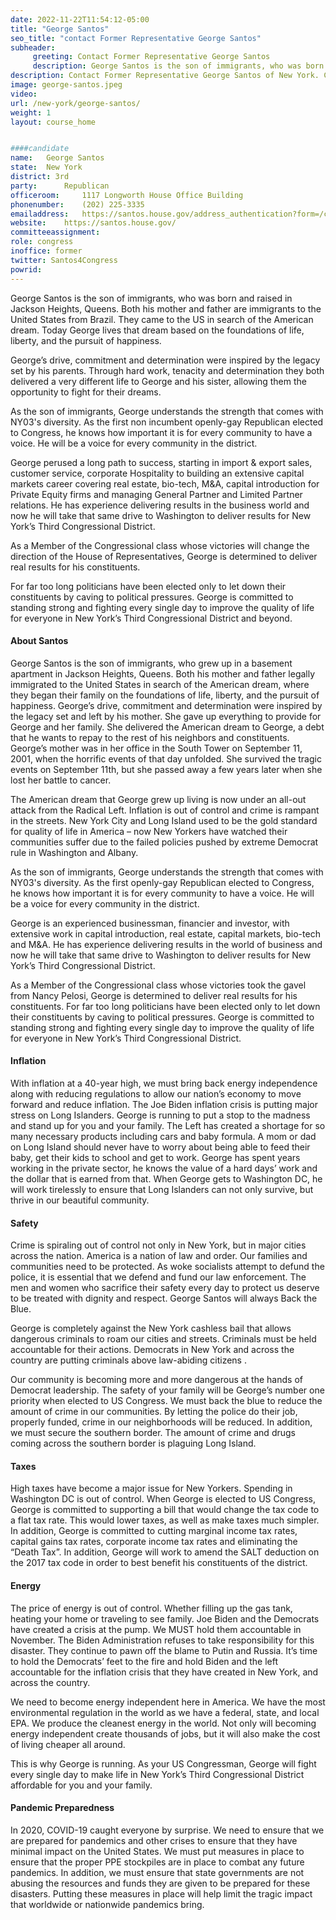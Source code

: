 ```yaml
---
date: 2022-11-22T11:54:12-05:00
title: "George Santos"
seo_title: "contact Former Representative George Santos"
subheader:
     greeting: Contact Former Representative George Santos 
     description: George Santos is the son of immigrants, who was born and raised in Jackson Heights, Queens. Both his mother and father are immigrants to the United States from Brazil. They came to the US in search of the American dream. Today George lives that dream based on the foundations of life, liberty, and the pursuit of happiness. 
description: Contact Former Representative George Santos of New York. Contact information for George Santos includes email address, phone number, and mailing address.
image: george-santos.jpeg
video: 
url: /new-york/george-santos/
weight: 1
layout: course_home


####candidate
name:	George Santos
state:	New York
district: 3rd
party:		Republican
officeroom:		1117 Longworth House Office Building
phonenumber:	(202) 225-3335
emailaddress:	https://santos.house.gov/address_authentication?form=/contact
website:	https://santos.house.gov/
committeeassignment: 
role: congress
inoffice: former
twitter: Santos4Congress
powrid: 
---
```


George Santos is the son of immigrants, who was born and raised in Jackson Heights, Queens. Both his mother and father are immigrants to the United States from Brazil. They came to the US in search of the American dream. Today George lives that dream based on the foundations of life, liberty, and the pursuit of happiness. 

George’s drive, commitment and determination were inspired by the legacy set by his parents. Through hard work, tenacity and  determination they both delivered a very different life to George and his sister, allowing them the opportunity to fight for their dreams. 

As the son of immigrants, George understands the strength that comes with NY03's diversity. As the first non incumbent openly-gay Republican elected to Congress, he knows how important it is for every community to have a voice. He will be a voice for every community in the district.

George perused a long path to success, starting in import & export sales, customer service, corporate Hospitality to building an extensive capital markets career covering real estate, bio-tech, M&A, capital introduction for Private Equity firms and managing General Partner and Limited Partner relations. He has experience delivering results in the business world and now he will take that same drive to Washington to deliver results for New York’s Third Congressional District.

As a Member of the Congressional class whose victories will change the direction of the House of  Representatives, George is determined to deliver real results for his constituents. 

For far too long politicians have been elected only to let down their constituents by caving to political pressures. George is committed to standing strong and fighting every single day to improve the quality of life for everyone in New York’s Third Congressional District and beyond.


#### About Santos
George Santos is the son of immigrants, who grew up in a basement apartment in Jackson Heights, Queens. Both his mother and father legally immigrated to the United States in search of the American dream, where they began their family on the foundations of life, liberty, and the pursuit of happiness. George’s drive, commitment and determination were inspired by the legacy set and left by his mother. She gave up everything to provide for George and her family. She delivered the American dream to George, a debt that he wants to repay to the rest of his neighbors and constituents. George’s mother was in her office in the South Tower on September 11, 2001, when the horrific events of that day unfolded. She survived the tragic events on September 11th, but she passed away a few years later when she lost her battle to cancer.

The American dream that George grew up living is now under an all-out attack from the Radical Left. Inflation is out of control and crime is rampant in the streets. New York City and Long Island used to be the gold standard for quality of life in America – now New Yorkers have watched their communities suffer due to the failed policies pushed by extreme Democrat rule in Washington and Albany.

As the son of immigrants, George understands the strength that comes with NY03's diversity. As the first openly-gay Republican elected to Congress, he knows how important it is for every community to have a voice. He will be a voice for every community in the district.

George is an experienced businessman, financier and investor, with extensive work in capital introduction, real estate, capital markets, bio-tech and M&A. He has experience delivering results in the world of business and now he will take that same drive to Washington to deliver results for New York’s Third Congressional District.

As a Member of the Congressional class whose victories took the gavel from Nancy Pelosi, George is determined to deliver real results for his constituents. For far too long politicians have been elected only to let down their constituents by caving to political pressures. George is committed to standing strong and fighting every single day to improve the quality of life for everyone in New York’s Third Congressional District.

#### Inflation
With inflation at a 40-year high, we must bring back energy independence along with reducing regulations to allow our nation’s economy to move forward and reduce inflation. The Joe Biden inflation crisis is putting major stress on Long Islanders. George is running to put a stop to the madness and stand up for you and your family. The Left has created a shortage for so many necessary products including cars and baby formula. A mom or dad on Long Island should never have to worry about being able to feed their baby, get their kids to school and get to work. George has spent years working in the private sector, he knows the value of a hard days’ work and the dollar that is earned from that. When George gets to Washington DC, he will work tirelessly to ensure that Long Islanders can not only survive, but thrive in our beautiful community.

#### Safety
Crime is spiraling out of control not only in New York, but in major cities across the nation. America is a nation of law and order. Our families and communities need to be protected. As woke socialists attempt to defund the police, it is essential that we defend and fund our law enforcement. The men and women who sacrifice their safety every day to protect us deserve to be treated with dignity and respect. George Santos will always Back the Blue.

George is completely against the New York cashless bail that allows dangerous criminals to roam our cities and streets. Criminals must be held accountable for their actions. Democrats in New York and across the country are putting criminals above law-abiding citizens .

Our community is becoming more and more dangerous at the hands of Democrat leadership. The safety of your family will be George’s number one priority when elected to US Congress. We must back the blue to reduce the amount of crime in our communities. By letting the police do their job, properly funded, crime in our neighborhoods will be reduced. In addition, we must secure the southern border. The amount of crime and drugs coming across the southern border is plaguing Long Island.

#### Taxes
High taxes have become a major issue for New Yorkers. Spending in Washington DC is out of control. When George is elected to US Congress, George is committed to supporting a bill that would change the tax code to a flat tax rate. This would lower taxes, as well as make taxes much simpler. In addition, George is committed to cutting marginal income tax rates, capital gains tax rates, corporate income tax rates and eliminating the “Death Tax”. In addition, George will work to amend the SALT deduction on the 2017 tax code in order to best benefit his constituents of the district.

#### Energy
The price of energy is out of control. Whether filling up the gas tank, heating your home or traveling to see family. Joe Biden and the Democrats have created a crisis at the pump. We MUST hold them accountable in November. The Biden Administration refuses to take responsibility for this disaster. They continue to pawn off the blame to Putin and Russia. It’s time to hold the Democrats’ feet to the fire and hold Biden and the left accountable for the inflation crisis that they have created in New York, and across the country.

We need to become energy independent here in America. We have the most environmental regulation in the world as we have a federal, state, and local EPA. We produce the cleanest energy in the world. Not only will becoming energy independent create thousands of jobs, but it will also make the cost of living cheaper all around.

This is why George is running. As your US Congressman, George will fight every single day to make life in New York’s Third Congressional District affordable for you and your family.

#### Pandemic Preparedness
In 2020, COVID-19 caught everyone by surprise. We need to ensure that we are prepared for pandemics and other crises to ensure that they have minimal impact on the United States. We must put measures in place to ensure that the proper PPE stockpiles are in place to combat any future pandemics. In addition, we must ensure that state governments are not abusing the resources and funds they are given to be prepared for these disasters. Putting these measures in place will help limit the tragic impact that worldwide or nationwide pandemics bring.

